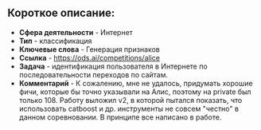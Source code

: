 ## Короткое описание:
* **Сфера деятельности** - Интернет
* **Тип** - классификация
* **Ключевые слова** - Генерация признаков
* **Ссылка** - https://ods.ai/competitions/alice
* **Задача** - идентификация пользователя в Интернете по последовательности переходов по сайтам. 
* **Комментарий** - К сожалению, мне не удалось, придумать хорошие фичи, которые бы точно указывали на Алис, поэтому на private был только 108. Работу выложил v2, в которой пытался показать, что использовать catboost и др. инструменты не совсем "честно" в данном соревновании. В принципе все написано в работе.
